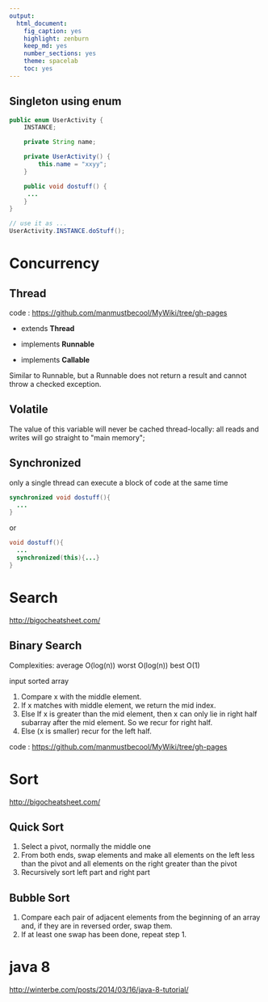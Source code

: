 ```yaml
---
output:
  html_document:
    fig_caption: yes
    highlight: zenburn
    keep_md: yes
    number_sections: yes
    theme: spacelab
    toc: yes
---
```



## Singleton using enum 

``` java
public enum UserActivity {
    INSTANCE;

    private String name;

    private UserActivity() {
        this.name = "xxyy";
    }

    public void dostuff() {
     ...
    }
}

// use it as ...
UserActivity.INSTANCE.doStuff();

```

# Concurrency

## Thread 

code : https://github.com/manmustbecool/MyWiki/tree/gh-pages

 * extends <b>Thread</b>

 * implements <b>Runnable</b>
 
 * implements <b>Callable</b>

Similar to Runnable, but a Runnable does not return a result and cannot throw a checked exception.

## Volatile

The value of this variable will never be cached thread-locally: all reads and writes will go straight to "main memory";

## Synchronized

only a single thread can execute a block of code at the same time

``` java
synchronized void dostuff(){
  ...
}
```

or

``` java
void dostuff(){
  ...
  synchronized(this){...}
}

```

# Search #

http://bigocheatsheet.com/

## Binary Search ##

Complexities: average O(log(n))   worst O(log(n))   best O(1)

input sorted array

  1. Compare x with the middle element.
  1. If x matches with middle element, we return the mid index.
  1. Else If x is greater than the mid element, then x can only lie in right half subarray after the mid element. So we recur for right half.
  1. Else (x is smaller) recur for the left half.


code : https://github.com/manmustbecool/MyWiki/tree/gh-pages


# Sort #

http://bigocheatsheet.com/

## Quick Sort ##

  1. Select a pivot, normally the middle one
  1. From both ends, swap elements and make all elements on the left less than the pivot and all elements on the right greater than the pivot
  1. Recursively sort left part and right part

## Bubble Sort ##

  1. Compare each pair of adjacent elements from the beginning of an array and, if they are in reversed order, swap them.
  1. If at least one swap has been done, repeat step 1.


# java 8 #
http://winterbe.com/posts/2014/03/16/java-8-tutorial/